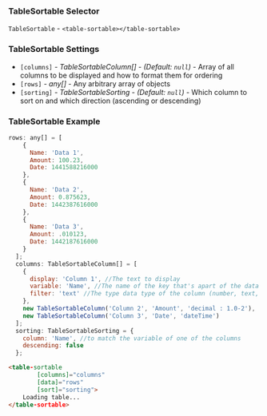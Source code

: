 ### TableSortable Selector
`TableSortable` - `<table-sortable></table-sortable>`

### TableSortable Settings

  * `[columns]` _- TableSortableColumn[] - (Default: `null`)_ -
    Array of all columns to be displayed and how to format them for ordering
  * `[rows]` _- any[]_ -
    Any arbitrary array of objects
  * `[sorting]` _- TableSortableSorting - (Default: `null`)_ -
    Which column to sort on and which direction (ascending or descending)

### TableSortable Example
```javascript
rows: any[] = [
    {
      Name: 'Data 1',
      Amount: 100.23,
      Date: 1441588216000
    },
    {
      Name: 'Data 2',
      Amount: 0.875623,
      Date: 1442387616000
    },
    {
      Name: 'Data 3',
      Amount: .010123,
      Date: 1442187616000
    }
  ];
  columns: TableSortableColumn[] = [
    {
      display: 'Column 1', //The text to display
      variable: 'Name', //The name of the key that's apart of the data array
      filter: 'text' //The type data type of the column (number, text, date, etc.)
    },
    new TableSortableColumn('Column 2', 'Amount', 'decimal : 1.0-2'),
    new TableSortableColumn('Column 3', 'Date', 'dateTime')
  ];
  sorting: TableSortableSorting = {
    column: 'Name', //to match the variable of one of the columns
    descending: false
  };
```

```html
<table-sortable
        [columns]="columns"
        [data]="rows"
        [sort]="sorting">
    Loading table...
</table-sortable>
```